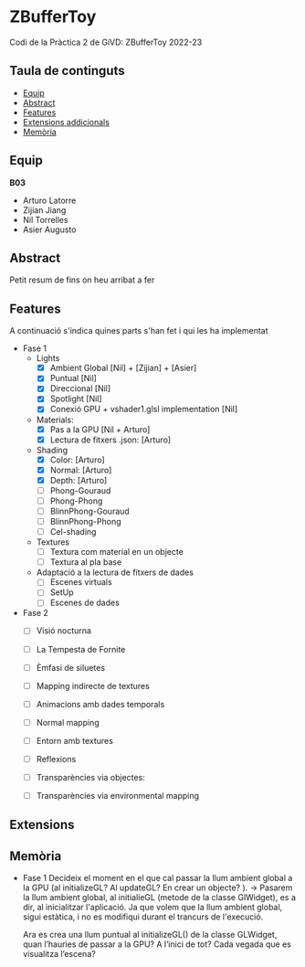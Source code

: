 # ZBufferToy
Codi de la Pràctica 2 de GiVD: ZBufferToy 2022-23

## Taula de continguts

* [Equip](#Equip)
* [Abstract](#Abstract)
* [Features](#Features)
* [Extensions addicionals](#Extensions)
* [Memòria](#Memòria)


## Equip

**B03**
* Arturo Latorre
* Zijian Jiang
* Nil Torrelles
* Asier Augusto
    
## Abstract

Petit resum de fins on heu arribat a fer

## Features

A continuació s'indica quines parts s'han fet i qui les ha implementat
- Fase 1
    - Lights
        - [x] Ambient Global [Nil] + [Zijian] + [Asier]
        - [x] Puntual [Nil] 
        - [x] Direccional [Nil] 
        - [x] Spotlight [Nil] 
        - [x] Conexió GPU  + vshader1.glsl implementation [Nil]
    - Materials: 
       - [x] Pas a la GPU [Nil + Arturo]
       - [x] Lectura de fitxers .json: [Arturo]
    - Shading
        - [x] Color: [Arturo]
        - [x] Normal: [Arturo]
        - [x] Depth: [Arturo]
        - [ ] Phong-Gouraud 
        - [ ] Phong-Phong
        - [ ] BlinnPhong-Gouraud 
        - [ ] BlinnPhong-Phong
        - [ ] Cel-shading
    - Textures
        - [ ] Textura com material en un objecte 
        - [ ] Textura al pla base 
    - Adaptació a la lectura de fitxers de dades
        - [ ] Escenes virtuals 
        - [ ] SetUp
        - [ ] Escenes de dades 

- Fase 2 
    - [ ] Visió nocturna 
    - [ ] La Tempesta de Fornite
    - [ ] Èmfasi de siluetes 
    - [ ] Mapping indirecte de textures
    - [ ] Animacions amb dades temporals
    - [ ] Normal mapping 
    - [ ] Entorn amb textures
    - [ ] Reflexions
    - [ ] Transparències via objectes: 
    - [ ] Transparències via environmental mapping


## Extensions


## Memòria

- Fase 1
    Decideix el moment en el que cal passar la llum ambient global a la GPU (al initializeGL? Al updateGL? En
    crear un objecte? ). 
    -> Pasarem la llum ambient global, al initialieGL (metode de la classe GlWidget), es a dir, al inicialitzar l'aplicació. Ja que volem que la llum ambient global, 
        sigui estàtica, i no es modifiqui durant el trancurs de l'execució.
    
    Ara es crea una llum puntual al initializeGL() de la classe GLWidget, quan l’hauries de passar a la GPU? A l’inici de
    tot? Cada vegada que es visualitza l’escena? 
        
